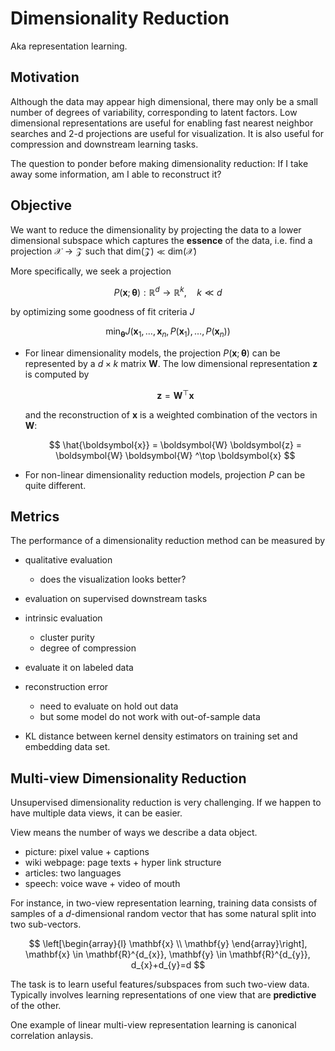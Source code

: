 # Dimensionality Reduction

Aka representation learning.


## Motivation

Although the data may appear high dimensional, there may only be a small number of degrees of variability, corresponding to latent factors. Low dimensional representations are useful for enabling fast nearest neighbor searches and 2-d projections are useful for visualization. It is also useful for  compression and downstream learning tasks.

The question to ponder before making dimensionality reduction: If I take away some information, am I able to reconstruct it?

## Objective

We want to reduce the dimensionality by projecting the data to a lower dimensional subspace which captures the **essence** of the data, i.e. find a projection $\mathcal{X} \rightarrow \mathcal{Z}$ such that $\mathrm{dim}  \left( \mathcal{Z} \right)  \ll \mathrm{dim} \left( \mathcal{X} \right)$

More specifically, we seek a projection

$$
P(\boldsymbol{x} ; \boldsymbol{\theta}): \mathbb{R}^{d} \rightarrow \mathbb{R}^{k}, \quad k \ll d
$$

by optimizing some goodness of fit criteria $J$

$$
\min _{\boldsymbol{\theta}} J\left(\mathbf{x}_{1}, \ldots, \mathbf{x}_{n}, P\left(\mathbf{x}_{1}\right), \ldots, P\left(\mathbf{x}_{n}\right)\right)
$$

- For linear dimensionality models, the projection $P(\boldsymbol{x}; \boldsymbol{\theta} )$ can be represented by a $d \times k$ matrix $\boldsymbol{W}$. The low dimensional representation $\boldsymbol{z}$ is computed by

    $$
    \boldsymbol{z} = \boldsymbol{W} ^\top \boldsymbol{x}  
    $$

    and the reconstruction of $\boldsymbol{x}$ is a weighted combination of the vectors in $\boldsymbol{W}$:

    $$
    \hat{\boldsymbol{x}} = \boldsymbol{W} \boldsymbol{z} = \boldsymbol{W} \boldsymbol{W} ^\top \boldsymbol{x}
    $$

- For non-linear dimensionality reduction models, projection $P$ can be quite different.


## Metrics

The performance of a dimensionality reduction method can be measured by

- qualitative evaluation
  - does the visualization looks better?
- evaluation on supervised downstream tasks
- intrinsic evaluation
  - cluster purity
  - degree of compression

- evaluate it on labeled data

- reconstruction error
  - need to evaluate on hold out data
  - but some model do not work with out-of-sample data

- KL distance between kernel density estimators on training set and embedding data set.



## Multi-view Dimensionality Reduction

Unsupervised dimensionality reduction is very challenging. If we happen to have multiple data views, it can be easier.

View means the number of ways we describe a data object.
- picture: pixel value + captions
- wiki webpage: page texts + hyper link structure
- articles: two languages
- speech: voice wave + video of mouth

For instance, in two-view representation learning, training data consists of samples of a $d$-dimensional random vector that has some natural split into two sub-vectors.

$$
\left[\begin{array}{l}
\mathbf{x} \\
\mathbf{y}
\end{array}\right], \mathbf{x} \in \mathbf{R}^{d_{x}}, \mathbf{y} \in \mathbf{R}^{d_{y}}, d_{x}+d_{y}=d
$$

The task is to learn useful features/subspaces from such two-view data. Typically involves learning representations of one view that are **predictive** of the other.

One example of linear multi-view representation learning is canonical correlation anlaysis.
